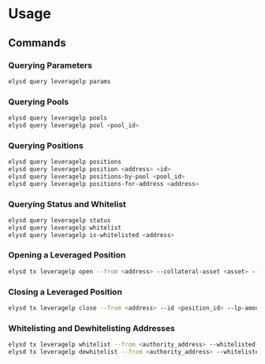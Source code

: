 <!--
order: 3
-->

# Usage

## Commands

### Querying Parameters

```bash
elysd query leveragelp params
```

### Querying Pools

```bash
elysd query leveragelp pools
elysd query leveragelp pool <pool_id>
```

### Querying Positions

```bash
elysd query leveragelp positions
elysd query leveragelp position <address> <id>
elysd query leveragelp positions-by-pool <pool_id>
elysd query leveragelp positions-for-address <address>
```

### Querying Status and Whitelist

```bash
elysd query leveragelp status
elysd query leveragelp whitelist
elysd query leveragelp is-whitelisted <address>
```

### Opening a Leveraged Position

```bash
elysd tx leveragelp open --from <address> --collateral-asset <asset> --collateral-amount <amount> --amm-pool-id <pool_id> --leverage <leverage> --stop-loss-price <price> --chain-id <chain_id> --yes
```

### Closing a Leveraged Position

```bash
elysd tx leveragelp close --from <address> --id <position_id> --lp-amount <amount> --chain-id <chain_id> --yes
```

### Whitelisting and Dewhitelisting Addresses

```bash
elysd tx leveragelp whitelist --from <authority_address> --whitelisted-address <address> --chain-id <chain_id> --yes
elysd tx leveragelp dewhitelist --from <authority_address> --whitelisted-address <address> --chain-id <chain_id> --yes
```
